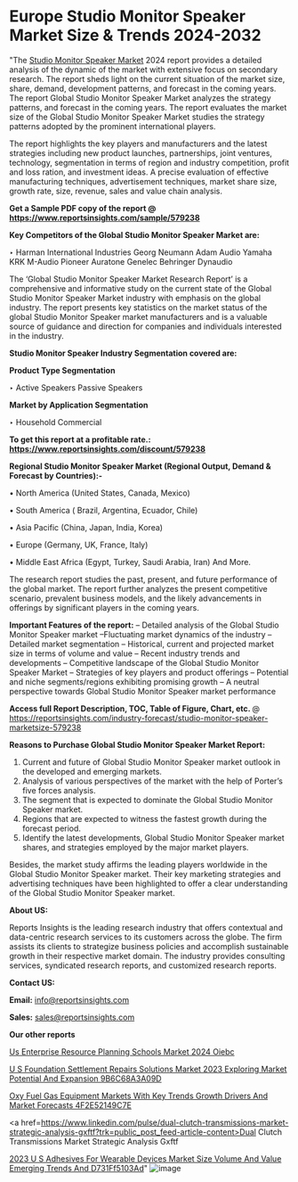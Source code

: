 # Europe Studio Monitor Speaker Market Size & Trends 2024-2032

"The <a href=https://www.reportsinsights.com/sample/579238>Studio Monitor Speaker Market</a> 2024 report provides a detailed analysis of the dynamic of the market with extensive focus on secondary research. The report sheds light on the current situation of the market size, share, demand, development patterns, and forecast in the coming years. The report Global Studio Monitor Speaker Market analyzes the strategy patterns, and forecast in the coming years. The report evaluates the market size of the Global Studio Monitor Speaker Market studies the strategy patterns adopted by the prominent international players.

The report highlights the key players and manufacturers and the latest strategies including new product launches, partnerships, joint ventures, technology, segmentation in terms of region and industry competition, profit and loss ration, and investment ideas. A precise evaluation of effective manufacturing techniques, advertisement techniques, market share size, growth rate, size, revenue, sales and value chain analysis.

<strong>Get a Sample PDF copy of the report @ <a href=https://www.reportsinsights.com/sample/579238 style=color:#0000ff;>https://www.reportsinsights.com/sample/579238</a></strong>

<strong>Key Competitors of the Global Studio Monitor Speaker Market are:</strong>

‣ Harman International Industries
Georg Neumann
Adam Audio
Yamaha
KRK
M-Audio
Pioneer
Auratone
Genelec
Behringer
Dynaudio

The ‘Global Studio Monitor Speaker Market Research Report’ is a comprehensive and informative study on the current state of the Global Studio Monitor Speaker Market industry with emphasis on the global industry. The report presents key statistics on the market status of the global Studio Monitor Speaker market manufacturers and is a valuable source of guidance and direction for companies and individuals interested in the industry.

<strong>Studio Monitor Speaker Industry Segmentation covered are:</strong>

<strong>Product Type Segmentation</strong>

‣    Active Speakers
Passive Speakers

<strong>Market by Application Segmentation</strong>

‣   Household
Commercial

<strong>To get this report at a profitable rate.: <a href=https://www.reportsinsights.com/discount/579238 style=color:#0000ff;>https://www.reportsinsights.com/discount/579238</a></strong>

<strong>Regional Studio Monitor Speaker Market (Regional Output, Demand &amp; Forecast by Countries):-</strong>

• North America (United States, Canada, Mexico)

• South America ( Brazil, Argentina, Ecuador, Chile)

• Asia Pacific (China, Japan, India, Korea)

• Europe (Germany, UK, France, Italy)

• Middle East Africa (Egypt, Turkey, Saudi Arabia, Iran) And More.

The research report studies the past, present, and future performance of the global market. The report further analyzes the present competitive scenario, prevalent business models, and the likely advancements in offerings by significant players in the coming years.

<strong>Important Features of the report:</strong>
– Detailed analysis of the Global Studio Monitor Speaker market
–Fluctuating market dynamics of the industry
–Detailed market segmentation
– Historical, current and projected market size in terms of volume and value
– Recent industry trends and developments
– Competitive landscape of the Global Studio Monitor Speaker Market
– Strategies of key players and product offerings
– Potential and niche segments/regions exhibiting promising growth
– A neutral perspective towards Global Studio Monitor Speaker market performance

<strong>Access full Report Description, TOC, Table of Figure, Chart, etc. </strong>@   <a href=https://reportsinsights.com/industry-forecast/studio-monitor-speaker-marketsize-579238 style=color:#0000ff;>https://reportsinsights.com/industry-forecast/studio-monitor-speaker-marketsize-579238</a>

<strong>Reasons to Purchase Global Studio Monitor Speaker Market Report:</strong>
1. Current and future of Global Studio Monitor Speaker market outlook in the developed and emerging markets.
2. Analysis of various perspectives of the market with the help of Porter’s five forces analysis.
3. The segment that is expected to dominate the Global Studio Monitor Speaker market.
4. Regions that are expected to witness the fastest growth during the forecast period.
5. Identify the latest developments, Global Studio Monitor Speaker market shares, and strategies employed by the major market players.

Besides, the market study affirms the leading players worldwide in the Global Studio Monitor Speaker market. Their key marketing strategies and advertising techniques have been highlighted to offer a clear understanding of the Global Studio Monitor Speaker market.

<strong><strong>About US</strong>:</strong>

Reports Insights is the leading research industry that offers contextual and data-centric research services to its customers across the globe. The firm assists its clients to strategize business policies and accomplish sustainable growth in their respective market domain. The industry provides consulting services, syndicated research reports, and customized research reports.

<strong>Contact US:</strong>

<p class=><b>Email:</b> <a href=mailto:info@reportsinsights.com>info@reportsinsights.com</a></p>
<p class=><b>Sales:</b> <a href=mailto:sales@reportsinsights.com>sales@reportsinsights.com</a></p>

<strong>Our other reports</strong>

<a href=https://www.linkedin.com/pulse/us-enterprise-resource-planning-schools-market-2024-oiebc/>Us Enterprise Resource Planning Schools Market 2024 Oiebc</a>

<a href=https://medium.com/@aanarkumar6/u-s-foundation-settlement-repairs-solutions-market-2023-exploring-market-potential-and-expansion-9b6c68a3a09d>U S Foundation Settlement Repairs Solutions Market 2023 Exploring Market Potential And Expansion 9B6C68A3A09D</a>

<a href=https://medium.com/@ruchikakadam73/oxy-fuel-gas-equipment-markets-with-key-trends-growth-drivers-and-market-forecasts-4f2e52149c7e>Oxy Fuel Gas Equipment Markets With Key Trends Growth Drivers And Market Forecasts 4F2E52149C7E</a>

<a href=https://www.linkedin.com/pulse/dual-clutch-transmissions-market-strategic-analysis-gxftf?trk=public_post_feed-article-content>Dual Clutch Transmissions Market Strategic Analysis Gxftf</a>

<a href=https://medium.com/@reportsinsights23/2023-u-s-adhesives-for-wearable-devices-market-size-volume-and-value-emerging-trends-and-d731ff5103ad>2023 U S Adhesives For Wearable Devices Market Size Volume And Value Emerging Trends And D731Ff5103Ad</a>"
![image](https://github.com/Reportsinsights123/RIgrowth/assets/158415881/2f7d439f-d082-46c1-a583-940e29464fcd)
